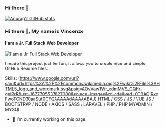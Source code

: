 ### Hi there 👋

[![Anurag's GitHub stats](https://github-readme-stats.vercel.app/api?username=volxdarktv)](https://github.com/anuraghazra/github-readme-stats)

### Hi there 👋, My name is Vincenzo
#### I'am a Jr. Full Stack Web Developer
![I'am a Jr. Full Stack Web Developer](https://media.licdn.com/dms/image/D4D16AQFParsn_hp4XA/profile-displaybackgroundimage-shrink_350_1400/0/1677237637146?e=1683158400&v=beta&t=bu2gmO_aUeb4nPi1KZBP90LQ161irTrFcZ9FEFSS9Ow)

I made this project just for fun, it allows you to create nice and simple GitHub Readme files.

Skills: (https://www.google.com/url?sa=i&url=https%3A%2F%2Fcommons.wikimedia.org%2Fwiki%2FFile%3AHTML5_logo_and_wordmark.svg&psig=AOvVaw1W-_cdmMVS_GQHr-gelPrR&ust=1677705537827000&source=images&cd=vfe&ved=0CBAQjRxqFwoTCND30aaSuf0CFQAAAAAdAAAAABAJ) HTML / CSS / JS / VUE JS / BOOTSTRAP / NODE / AXIOS / SASS / LARAVEL / PHP / PHP MYADMIN / MYSQL  

- 🔭 I’m currently working on this page. 






